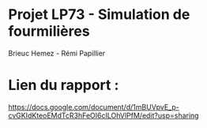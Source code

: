 # Projet LP73 - Simulation de fourmilières

Brieuc Hemez - Rémi Papillier

# Lien du rapport :
https://docs.google.com/document/d/1mBUVpvE_p-cvGKIdKteoEMdTcR3hFeOI6cILOhVlPfM/edit?usp=sharing
